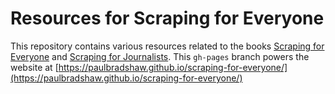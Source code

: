 # Resources for Scraping for Everyone

This repository contains various resources related to the books [Scraping for Everyone]() and [Scraping for Journalists](https://leanpub.com/scrapingforjournalists). This `gh-pages` branch powers the website at [https://paulbradshaw.github.io/scraping-for-everyone/](https://paulbradshaw.github.io/scraping-for-everyone/)
